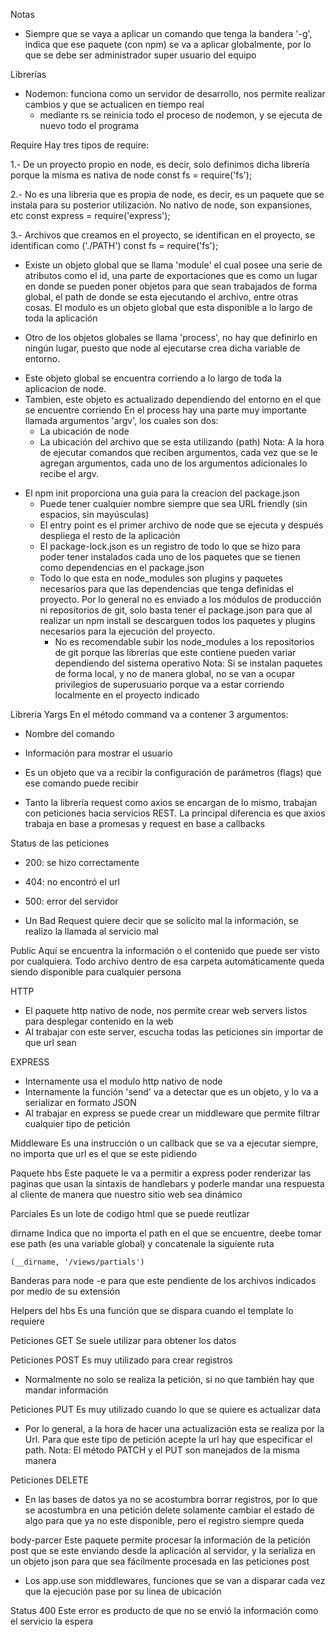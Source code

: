 Notas
- Siempre que se vaya a aplicar un comando que tenga la bandera '-g', indica que ese paquete (con npm)
se va a aplicar globalmente, por lo que se debe ser administrador super usuario del equipo

Librerías
- Nodemon: funciona como un servidor de desarrollo, nos permite realizar cambios y que se actualicen en tiempo real
  * mediante rs se reinicia todo el proceso de nodemon, y se ejecuta de nuevo todo el programa

Require
Hay tres tipos de require:

1.- De un proyecto propio en node, es decir, solo definimos dicha librería porque la misma es nativa de node
const fs = require('fs');   

2.- No es una libreria que es propia de node, es decir, es un paquete que se instala para su posterior utilización. No nativo de node, son expansiones, etc
const express = require('express');

3.- Archivos que creamos en el proyecto, se identifican en el proyecto, se identifican como ('./PATH')
const fs = require('fs');


- Existe un objeto global que se llama 'module' el cual posee una serie de atributos como el id, una parte de exportaciones que es como un lugar en donde se pueden poner objetos para que sean trabajados de forma global, el path de donde se esta ejecutando el archivo, entre otras cosas.
El modulo es un objeto global que esta disponible a lo largo de toda la aplicación

- Otro de los objetos globales se llama 'process', no hay que definirlo en ningún lugar, puesto que node al ejecutarse crea dicha variable de entorno.
* Este objeto global se encuentra corriendo a lo largo de toda la aplicacion de node.
* Tambien, este objeto es actualizado dependiendo del entorno en el que se encuentre corriendo
En el process hay una parte muy importante llamada argumentos 'argv', los cuales son dos:
  - La ubicación de node
  - La ubicación del archivo que se esta utilizando (path)
Nota: A la hora de ejecutar comandos que reciben argumentos, cada vez que se le agregan argumentos, cada uno de los argumentos adicionales lo recibe el argv.

- El npm init proporciona una guia para la creacion del package.json  
  * Puede tener cualquier nombre siempre que sea URL friendly (sin espacios, sin mayúsculas)
  * El entry point es el primer archivo de node que se ejecuta y después despliega el resto de la aplicación
  * El package-lock.json es un registro de todo lo que se hizo para poder tener instalados cada uno de los paquetes que se tienen como dependencias en el package.json
  * Todo lo que esta en node_modules son plugins y paquetes necesarios para que las dependencias que tenga definidas el proyecto. Por lo general no es enviado a los módulos de producción ni repositorios de git, solo basta tener el package.json para que al realizar un npm install se descarguen todos los paquetes y plugins necesarios para la ejecución del proyecto.
    + No es recomendable subir los node_modules a los repositorios de git porque las librerías que este contiene pueden variar dependiendo del sistema operativo
Nota: Si se instalan paquetes de forma local, y no de manera global, no se van a ocupar privilegios de superusuario porque va a estar corriendo localmente en el proyecto indicado


Libreria Yargs
En el método command va a contener 3 argumentos:
  - Nombre del comando
  - Información para mostrar el usuario
  - Es un objeto que va a recibir la configuración de parámetros (flags) que ese comando puede recibir


- Tanto la librería request como axios se encargan de lo mismo, trabajan con peticiones hacia servicios REST.
La principal diferencia es que axios trabaja en base a promesas y request en base a callbacks

Status de las peticiones
- 200: se hizo correctamente
- 404: no encontró el url
- 500: error del servidor

- Un Bad Request quiere decir que se solicito mal la información, se realizo la llamada al servicio mal

Public
Aquí se encuentra la información o el contenido que puede ser visto por cualquiera.
Todo archivo dentro de esa carpeta automáticamente queda siendo disponible para cualquier persona

HTTP
- El paquete http nativo de node, nos permite crear web servers listos para desplegar contenido en la web
- Al trabajar con este server, escucha todas las peticiones sin importar de que url sean

EXPRESS
- Internamente usa el modulo http nativo de node
- Internamente la función 'send' va a detectar que es un objeto, y lo va a serializar en formato JSON
- Al trabajar en express se puede crear un middleware que permite filtrar cualquier tipo de petición

Middleware
Es una instrucción o un callback que se va a ejecutar siempre, no importa que url es el que se este pidiendo

Paquete hbs
Este paquete le va a permitir a express poder renderizar las paginas que usan la sintaxis de handlebars y poderle mandar una respuesta al cliente de manera que nuestro sitio web sea dinámico

Parciales
Es un lote de codigo html que se puede reutlizar

dirname
Indica que no importa el path en el que se encuentre, deebe tomar ese path (es una variable global) y concatenale la siguiente ruta
```
(__dirname, '/views/partials')
```

Banderas para node
-e para que este pendiente de los archivos indicados por medio de su extensión

Helpers del hbs
Es una función que se dispara cuando el template lo requiere

Peticiones GET
Se suele utilizar para obtener los datos

Peticiones POST
Es muy utilizado para crear registros
- Normalmente no solo se realiza la petición, si no que también hay que mandar información

Peticiones PUT
Es muy utilizado cuando lo que se quiere es actualizar data
* Por lo general, a la hora de hacer una actualización esta se realiza por la Url. Para que este tipo de petición acepte la url hay que especificar el path.
Nota: El método PATCH y el PUT son manejados de la misma manera

Peticiones DELETE
* En las bases de datos ya no se acostumbra borrar registros, por lo que se acostumbra en una petición delete solamente cambiar el estado de algo para que ya no este disponible, pero el registro siempre queda

body-parcer
Este paquete permite procesar la información de la petición post que se este enviando desde la aplicación al servidor, y la serializa en un objeto json para que sea fácilmente procesada en las peticiones post

- Los app.use son middlewares, funciones que se van a disparar cada vez que la ejecución pase por su linea de ubicación

Status 400
Este error es producto de que no se envió la información como el servicio la espera
